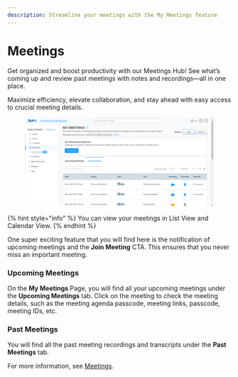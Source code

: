 ```yaml
---
description: Streamline your meetings with the My Meetings feature
---
```


# Meetings

Get organized and boost productivity with our Meetings Hub! See what’s coming up and review past meetings with notes and recordings—all in one place.&#x20;

Maximize efficiency, elevate collaboration, and stay ahead with easy access to crucial meeting details.

<figure><img src="../../.gitbook/assets/my meetings.png" alt=""><figcaption></figcaption></figure>

{% hint style="info" %}
You can view your meetings in List View and Calendar View.
{% endhint %}

One super exciting feature that you will find here is the notification of upcoming meetings and the **Join Meeting** CTA. This ensures that you never miss an important meeting.

### Upcoming Meetings

On the **My Meetings** Page, you will find all your upcoming meetings under the **Upcoming Meetings** tab. Click on the meeting to check the meeting details, such as the meeting agenda passcode, meeting links, passcode, meeting IDs, etc.

### Past Meetings

You will find all the past meeting recordings and transcripts under the **Past Meetings** tab.

For more information, see [Meetings](https://docs.linuxfoundation.org/lfx/my-profile/meetings).
